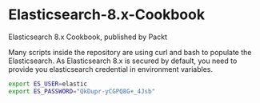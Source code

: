 # Elasticsearch-8.x-Cookbook
Elasticsearch 8.x Cookbook, published by Packt

Many scripts inside the repository are using curl and bash to populate the Elasticsearch.
As Elasticsearch 8.x is secured by default, you need to provide you elasticsearch credential in environment variables.

```bash
export ES_USER=elastic
export ES_PASSWORD="QkDupr-yCGPQ8G+_4Jsb"
```
